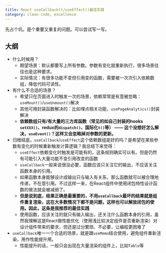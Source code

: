 ```yaml
---
title: React useCallback()/useEffect()最佳实践
category: clean-code, excellence
---
```


先占个坑。是个重要又重复的问题。可以尝试写一写。

## 大纲

* 什么时候用？
  * 期望场景：默认都要写上所有参数。参数有变化就重新执行，很多场景往往也是这种要求。
  * 实际情况：有很多功能不变但引用变的函数，需要被一次次引入依赖数组，降低代码可读性。
* 有什么不合适的场景？
  * 希望只在页面进入时触发一次的场景，依赖常常是有意被忽略：`useMount()`/`useUnmount()`解决
  * 其他可用封装函数解决的：比如埋点相关功能，`usePageAnalytics()`封装解决
  * **依赖数组只有/有大量的三方库函数（常见的如自己封装的hooks `setXXX()`、redux的`dispatch()`、国际化`t()`等） —— 这个没想好怎么解决，`useEvent()`？这样又会忽略掉对参数的更新。**
* 归根结底，`useCallback`/`useEffect`这个依赖数组是好的吗？是希望在某些参数有变化的时候重新触发计算逻辑？我总结下来觉得：
  * `useEffect`依赖变化时触发是可能有的，这条规则确实可以有。但是仍然有可能引入大量功能不变引用改变的函数
  * `useCallback`一般来说很没必要，函数应该只关注它的输出，不应该关注函数本身的引用。
  * 如果函数本身能够设计成输出只与输入有关系，那么函数就可以被合理地传递，不在意引用。不过这样一来，在React组件中使用闭包特性设计函数的做法就会被减弱了。
  * **但是说到底，结果正确是最重要的，不用`useCallback`最坏的结果就是组件重复渲染，这在大多数情况下都不是问题，这样也可以解放闭包的使用。因此，这条是我推荐的最佳实践**
  * 使用函数，应该关注的就只有输入输出，还关注什么函数本身的引用，虽然我理解这是React做性能优化（使用浅比较决定组件是否重新渲染）对设计组件带来的要求，但还是过分繁琐、不必要，让编程更困难了
* `useCallback`唯一一个合适的场景，就是跟`useMemo`结合使用，避免组件重新渲染，用作性能提升用。
  * 性能提升的话，一般只会出现在大量渲染的组件上，比如`Table`等
